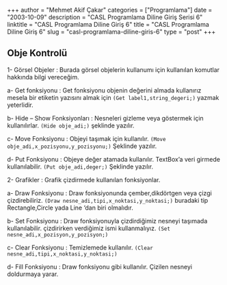 +++
author = "Mehmet Akif Çakar"
categories = ["Programlama"]
date = "2003-10-09"
description = "CASL Programlama Diline Giriş Serisi 6"
linktitle = "CASL Programlama Diline Giriş 6"
title = "CASL Programlama Diline Giriş 6"
slug = "casl-programlama-diline-giris-6"
type = "post"
+++

## Obje Kontrolü

1- Görsel Objeler : Burada görsel objelerin kullanumı için kullanılan komutlar hakkında bilgi vereceğim.

a- Get fonksiyonu : Get fonksiyonu objenin değerini almada kullanırız mesela bir etiketin yazısını almak için ``` (Get label1,string_degeri;) ``` yazmak yeterlidir.

b- Hide – Show Fonksiyonları : Nesneleri gizleme veya göstermek için kullanılırlar. ``` (Hide obje_adi;) ``` şeklinde yazılır.

c- Move Fonksiyonu : Objeyi taşımak için kullanılır. ``` (Move obje_adi,x_pozisyonu,y_pozisyonu;) ``` Şeklinde yazılır.

d- Put Fonksiyonu : Objeye değer atamada kullanılır. TextBox’a veri girmede kullanılabilir. ``` (Put obje_adi,deger;) ``` Şeklinde yazılır.

2- Grafikler : Grafik çizdirmede kullanılan fonksiyonlar.

a- Draw Fonksiyonu : Draw fonksiyonunda çember,dikdörtgen veya çizgi çizdirebiliriz. ``` (Draw nesne_adi,tipi,x_noktasi,y_noktasi;) ``` buradaki tip Rectangle,Circle yada Line ‘dan biri olmalıdır.

b- Set Fonksiyonu : Draw fonksiyonuyla çizdirdiğimiz nesneyi taşımada kullanılabilir. çizdirirken verdiğimiz ismi kullanmalıyız. ``` (Set nesne_adi,x_pozisyon,y_pozisyon;) ```

c- Clear Fonksiyonu : Temizlemede kullanılır. ``` (Clear nesne_adi,tipi,x_noktasi,y_noktasi;) ```

d- Fill Fonksiyonu : Draw fonksiyonu gibi kullanılır. Çizilen nesneyi doldurmaya yarar.